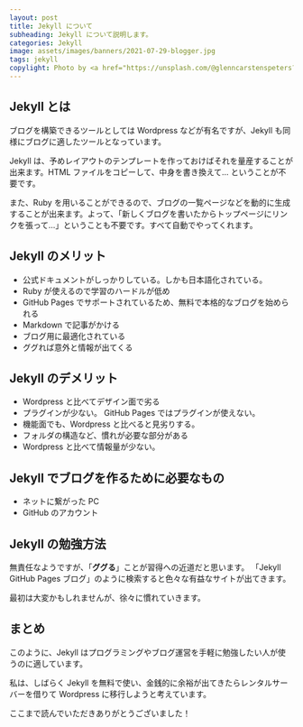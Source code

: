 ```yaml
---
layout: post
title: Jekyll について
subheading: Jekyll について説明します。
categories: Jekyll
image: assets/images/banners/2021-07-29-blogger.jpg
tags: jekyll
copylight: Photo by <a href="https://unsplash.com/@glenncarstenspeters?utm_source=unsplash&utm_medium=referral&utm_content=creditCopyText" target="_blank" rel="noopener noreferrer">Glenn Carstens-Peters</a> on <a href="https://unsplash.com/?utm_source=unsplash&utm_medium=referral&utm_content=creditCopyText" target="_blank" rel="noopener noreferrer">Unsplash</a>
---
```


## Jekyll とは

ブログを構築できるツールとしては Wordpress などが有名ですが、Jekyll も同様にブログに適したツールとなっています。

Jekyll は、予めレイアウトのテンプレートを作っておけばそれを量産することが出来ます。HTML ファイルをコピーして、中身を書き換えて... ということが不要です。

また、Ruby を用いることができるので、ブログの一覧ページなどを動的に生成することが出来ます。よって、「新しくブログを書いたからトップページにリンクを張って...」ということも不要です。すべて自動でやってくれます。

## Jekyll のメリット

- 公式ドキュメントがしっかりしている。しかも日本語化されている。
- Ruby が使えるので学習のハードルが低め
- GitHub Pages でサポートされているため、無料で本格的なブログを始められる
- Markdown で記事がかける
- ブログ用に最適化されている
- ググれば意外と情報が出てくる

## Jekyll のデメリット

- Wordpress と比べてデザイン面で劣る
- プラグインが少ない。
  GitHub Pages ではプラグインが使えない。
- 機能面でも、Wordpress と比べると見劣りする。
- フォルダの構造など、慣れが必要な部分がある
- Wordpress と比べて情報量が少ない。

## Jekyll でブログを作るために必要なもの

- ネットに繋がった PC
- GitHub のアカウント

## Jekyll の勉強方法

無責任なようですが、「**ググる**」ことが習得への近道だと思います。
「Jekyll GitHub Pages ブログ」のように検索すると色々な有益なサイトが出てきます。

最初は大変かもしれませんが、徐々に慣れていきます。

## まとめ

このように、Jekyll はプログラミングやブログ運営を手軽に勉強したい人が使うのに適しています。

私は、しばらく Jekyll を無料で使い、金銭的に余裕が出てきたらレンタルサーバーを借りて Wordpress に移行しようと考えています。

ここまで読んでいただきありがとうございました！
